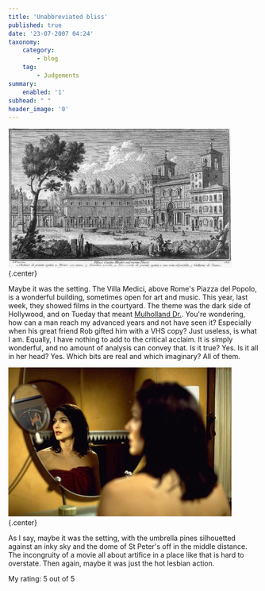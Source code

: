 ```yaml
---
title: 'Unabbreviated bliss'
published: true
date: '23-07-2007 04:24'
taxonomy:
    category:
        - blog
    tag:
        - Judgements
summary:
    enabled: '1'
subhead: " "
header_image: '0'
---
```


![Villamedici](VillaMedici.jpg){.center}

Maybe it was the setting. The Villa Medici, above Rome's Piazza del Popolo, is a wonderful building, sometimes open for art and music. This year, last week, they showed films in the courtyard. The theme was the dark side of Hollywood, and on Tueday that meant [Mulholland Dr.](http://imdb.com/title/tt0166924/). You're wondering, how can a man reach my advanced years and not have seen it? Especially when his great friend Rob gifted him with a VHS copy? Just useless, is what I am. Equally, I have nothing to add to the critical acclaim. It is simply wonderful, and no amount of analysis can convey that. Is it true? Yes. Is it all in her head? Yes. Which bits are real and which imaginary? All of them.

![Mulhollanddrive](MulhollandDrive.jpg){.center}

As I say, maybe it was the setting, with the umbrella pines silhouetted against an inky sky and the dome of St Peter's off in the middle distance. The incongruity of a movie all about artifice in a place like that is hard to overstate. Then again, maybe it was just the hot lesbian action. 

My rating: 5 out of 5